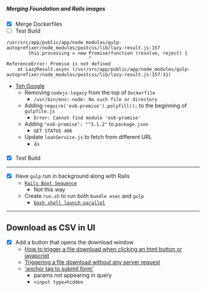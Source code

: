 ##### Merging Foundation and Rails images

+ [x] Merge Dockerfiles
+ [ ] Test Build

```shell
/usr/src/app/public/app/node_modules/gulp-autoprefixer/node_modules/postcss/lib/lazy-result.js:157
        this.processing = new Promise(function (resolve, reject) {
                              ^
ReferenceError: Promise is not defined
    at LazyResult.async (/usr/src/app/public/app/node_modules/gulp-autoprefixer/node_modules/postcss/lib/lazy-result.js:157:31)
```

+ [Teh Google](http://stackoverflow.com/questions/32490328/gulp-autoprefixer-throwing-referenceerror-promise-is-not-defined)
  + Removing `nodejs-legacy` from the top of `Dockerfile`
      + `/usr/bin/env: node: No such file or directory`
  + Adding `require('es6-promise').polyfill();` to the beginning of `gulpfile.js`
      + `Error: Cannot find module 'es6-promise'`
  + Adding `"es6-promise": "^3.1.2"` to `package.json`
      + `GET STATUS 406`
  + Update `loanService.js` to fetch from different URL
      + 👍

+ [x] Test Build

---

+ [x] Have `gulp` run in background along with Rails
  + [`Rails Boot Sequence`](http://guides.rubyonrails.org/initialization.html)
     + Not this way
  + Create `run.sh` to run both `bundle exec` and `gulp`
     + [`bash shell launch parallel`](http://stackoverflow.com/questions/15644991/running-several-scripts-in-parallel-bash-script)

---

## Download as CSV in UI

+ [X] Add a button that opens the download window
  + [How to trigger a file download when clicking an html button or javascript](http://stackoverflow.com/questions/11620698/how-to-trigger-a-file-download-when-clicking-an-html-button-or-javascript)
  + [Triggering a file download without any server request](http://stackoverflow.com/questions/3358209/triggering-a-file-download-without-any-server-request?rq=1)
  + ['anchor tag to submit form'](http://stackoverflow.com/questions/17078151/submit-a-form-using-a-anchor-element-without-javascript)
      + params not appearing in query
      + `<input type=hidden`

